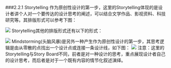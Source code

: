 ###2.2.1 Storytelling
作为原创性设计的第一步，这里的Storytelling体现的是设计者讲个人对一个要传达的设计思考的阐述，可以结合文学作品、影视资料、科技研究等。其排版形式可以参考下图：





![](http://kitpic.makebi.net/ixd/2_1.jpg)
Storytelling其他的排版形式还有以下的形式：

![](http://kitpic.makebi.net/ixd/2_4_2.jpg)
Mindstorming(头脑风暴)是另外一种产生作为原创性设计的第一步，其思考逻辑是由从零散的点找出一个设计点或连接一条设计线，如下图：
![](http://kitpic.makebi.net/ixd/2_2.jpg)
注意：这里的Storytelling与Story Board不同，前者是对一种设计的思考，重点展现设计者自己的设计思考，而后者是对于一个既有内容的情节化叙述演绎。